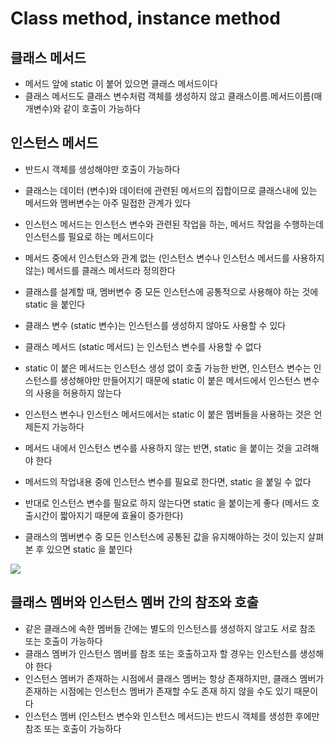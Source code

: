 # Class method, instance method
## 클래스 메서드
* 메서드 앞에 static 이 붙어 있으면 클래스 메서드이다
* 클래스 메서드도 클래스 변수처럼 객체를 생성하지 않고 클래스이름.메서드이름(매개변수)와 같이 호출이 가능하다

## 인스턴스 메서드
* 반드시 객체를 생성해야만 호출이 가능하다
* 클래스는 데이터 (변수)와 데이터에 관련된 메서드의 집합이므로 클래스내에 있는 메서드와 멤버변수는 아주 밀접한 관계가 있다
* 인스턴스 메서드는 인스턴스 변수와 관련된 작업을 하는, 메서드 작업을 수행하는데 인스턴스를 필요로 하는 메서드이다
* 메서드 중에서 인스턴스와 관계 없는 (인스턴스 변수나 인스턴스 메서드를 사용하지 않는) 메서드를 클래스 메서드라 정의한다

* 클래스를 설계할 때, 멤버변수 중 모든 인스턴스에 공통적으로 사용해야 하는 것에 static 을 붙인다
* 클래스 변수 (static 변수)는 인스턴스를 생성하지 않아도 사용할 수 있다
* 클래스 메서드 (static 메서드) 는 인스턴스 변수를 사용할 수 없다
* static 이 붙은 메서드는 인스턴스 생성 없이 호출 가능한 반면, 인스턴스 변수는 인스턴스를 생성해야만 만들어지기 때문에 static 이 붙은 메서드에서 인스턴스 변수의 사용을 허용하지 않는다
* 인스턴스 변수나 인스턴스 메서드에서는 static 이 붙은 멤버들을 사용하는 것은 언제든지 가능하다

* 메서드 내에서 인스턴스 변수를 사용하지 않는 반면, static 을 붙이는 것을 고려해야 한다
* 메서드의 작업내용 중에 인스턴스 변수를 필요로 한다면, static 을 붙일 수 없다
* 반대로 인스턴스 변수를 필요로 하지 않는다면 static 을 붙이는게 좋다 (메서드 호출시간이 짧아지기 때문에 효율이 증가한다)
* 클래스의 멤버변수 중 모든 인스턴스에 공통된 값을 유지해야하는 것이 있는지 살펴본 후 있으면 static 을 붙인다

![](Class%20method,%20instance%20method/%E1%84%89%E1%85%B3%E1%84%8F%E1%85%B3%E1%84%85%E1%85%B5%E1%86%AB%E1%84%89%E1%85%A3%E1%86%BA%202019-05-28%20%E1%84%8B%E1%85%A9%E1%84%92%E1%85%AE%201.23.36.png)

## 클래스 멤버와 인스턴스 멤버 간의 참조와 호출
* 같은 클래스에 속한 멤버들 간에는 별도의 인스턴스를 생성하지 않고도 서로 참조 또는 호출이 가능하다
* 클래스 멤버가 인스턴스 멤버를 참조 또는 호출하고자 할 경우는 인스턴스를 생성해야 한다
* 인스턴스 멤버가 존재하는 시점에서 클래스 멤버는 항상 존재하지만, 클래스 멤버가 존재하는 시점에는 인스턴스 멤버가 존재할 수도 존재 하지 않을 수도 있기 때문이다
* 인스턴스 멤버 (인스턴스 변수와 인스턴스 메서드)는 반드시 객체를 생성한 후에만 참조 또는 호출이 가능하다